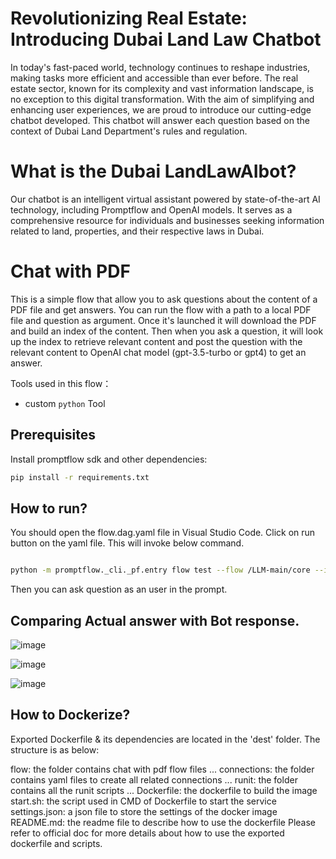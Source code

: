 # Revolutionizing Real Estate: Introducing Dubai Land Law Chatbot

In today's fast-paced world, technology continues to reshape industries, making tasks more efficient and accessible than ever before. The real estate sector, known for its complexity and vast information landscape, is no exception to this digital transformation. With the aim of simplifying and enhancing user experiences, we are proud to introduce our cutting-edge chatbot developed. This chatbot will answer each question based on the context of Dubai Land Department's rules and regulation.

# What is the Dubai LandLawAIbot?
Our chatbot is an intelligent virtual assistant powered by state-of-the-art AI technology, including Promptflow and OpenAI models. It serves as a comprehensive resource for individuals and businesses seeking information related to land, properties, and their respective laws in Dubai.

# Chat with PDF

This is a simple flow that allow you to ask questions about the content of a PDF file and get answers.
You can run the flow with a path to a local PDF file and question as argument.
Once it's launched it will download the PDF and build an index of the content. 
Then when you ask a question, it will look up the index to retrieve relevant content and post the question with the relevant content to OpenAI chat model (gpt-3.5-turbo or gpt4) to get an answer.

Tools used in this flow：
- custom `python` Tool

## Prerequisites

Install promptflow sdk and other dependencies:
```bash
pip install -r requirements.txt
```
## How to run?
You should open the flow.dag.yaml file in Visual Studio Code.
Click on run button on the yaml file. This will invoke below command.

```bash

python -m promptflow._cli._pf.entry flow test --flow /LLM-main/core --interactive --user-agent "prompt-flow-extension/1.14.0 (darwin; x64) VSCode/1.86.0"
```

Then you can ask question as an user in the prompt.

## Comparing Actual answer with Bot response.
![image](https://github.com/Tariqueakhtar/LandLawAIBot/assets/44436572/08a9a833-56af-49d6-9eaf-c92f2211101f)

![image](https://github.com/Tariqueakhtar/LandLawAIBot/assets/44436572/2c178a5e-07b0-493a-bfd5-abed4d0b1fc2)

![image](https://github.com/Tariqueakhtar/LandLawAIBot/assets/44436572/4c3e4ab0-bb53-4b49-95db-947b42d5ed5d)

## How to Dockerize?
Exported Dockerfile & its dependencies are located in the 'dest' folder. The structure is as below:

flow: the folder contains chat with pdf flow files
...
connections: the folder contains yaml files to create all related connections
...
runit: the folder contains all the runit scripts
...
Dockerfile: the dockerfile to build the image
start.sh: the script used in CMD of Dockerfile to start the service
settings.json: a json file to store the settings of the docker image
README.md: the readme file to describe how to use the dockerfile
Please refer to official doc for more details about how to use the exported dockerfile and scripts.

